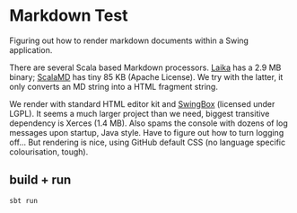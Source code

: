 # Markdown Test

Figuring out how to render markdown documents within a Swing application.

There are several Scala based Markdown processors. [Laika](https://github.com/planet42/Laika) has a 2.9 MB binary; [ScalaMD](https://github.com/chirino/scalamd) has tiny 85 KB (Apache License). We try with the latter, it only converts an MD string into a HTML fragment string.

We render with standard HTML editor kit and [SwingBox](https://github.com/radkovo/SwingBox) (licensed under LGPL). It seems a much larger project than we need, biggest transitive dependency is Xerces (1.4 MB). Also spams the console with dozens of log messages upon startup, Java style. Have to figure out how to turn logging off... But rendering is nice, using GitHub default CSS (no language specific colourisation, tough).

## build + run

`sbt run`